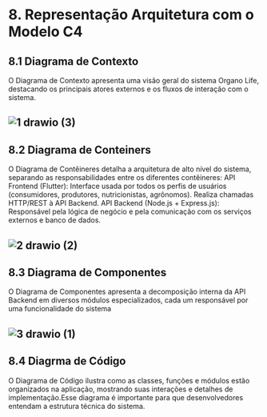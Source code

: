 # 8. Representação Arquitetura com o Modelo C4
## 8.1 Diagrama de Contexto
O Diagrama de Contexto apresenta uma visão geral do sistema Organo Life, destacando os principais atores externos e os fluxos de interação com o sistema.

![1 drawio (3)](https://github.com/user-attachments/assets/2b53e6ef-3af5-4d5c-82d1-4b167c77996d)
---
## 8.2 Diagrama de Conteiners
O Diagrama de Contêineres detalha a arquitetura de alto nível do sistema, separando as responsabilidades entre os diferentes contêineres:
API Frontend (Flutter): Interface usada por todos os perfis de usuários (consumidores, produtores, nutricionistas, agrônomos). Realiza chamadas HTTP/REST à API Backend.
API Backend (Node.js + Express.js): Responsável pela lógica de negócio e pela comunicação com os serviços externos e banco de dados.

![2 drawio (2)](https://github.com/user-attachments/assets/4ee3046f-b5e3-4ade-931b-369905bfc0fc)
---
## 8.3 Diagrama de Componentes
O Diagrama de Componentes apresenta a decomposição interna da API Backend em diversos módulos especializados, cada um responsável por uma funcionalidade do sistema

![3 drawio (1)](https://github.com/user-attachments/assets/b9e2662c-8448-49e0-a9e9-00145e43803d)
---
## 8.4 Diagrma de Código
O Diagrama de Código ilustra como as classes, funções e módulos estão organizados na aplicação, mostrando suas interações e detalhes de implementação.Esse diagrama é importante para que desenvolvedores entendam a estrutura técnica do sistema.

